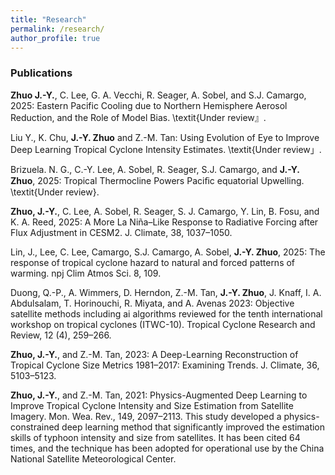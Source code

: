 ```yaml
---
title: "Research"
permalink: /research/
author_profile: true
---
```


### Publications
**Zhuo J.-Y.**, C. Lee, G. A. Vecchi, R. Seager, A. Sobel, and S.J. Camargo, 2025: Eastern Pacific Cooling due to Northern Hemisphere Aerosol Reduction, and the Role of Model Bias. \textit{Under review』.


Liu Y., K. Chu, **J.-Y. Zhuo** and Z.-M. Tan: Using Evolution of Eye to Improve Deep Learning Tropical Cyclone Intensity Estimates. \textit{Under review」.


Brizuela. N. G., C.-Y. Lee, A. Sobel, R. Seager, S.J. Camargo, and **J.-Y. Zhuo**, 2025: Tropical Thermocline Powers Paciﬁc equatorial Upwelling. \textit{Under review}. 


**Zhuo, J.-Y.**, C. Lee, A. Sobel, R. Seager, S. J. Camargo, Y. Lin, B. Fosu, and K. A. Reed, 2025: A More La Niña–Like Response to Radiative Forcing after Flux Adjustment in CESM2. J. Climate, 38, 1037–1050.


Lin, J., Lee, C. Lee, Camargo, S.J. Camargo, A. Sobel, **J.-Y. Zhuo**, 2025: The response of tropical cyclone hazard to natural and forced patterns of warming. npj Clim Atmos Sci. 8, 109.


Duong, Q.-P., A. Wimmers, D. Herndon, Z.-M. Tan, **J.-Y. Zhuo**, J. Knaff, I. A. Abdulsalam, T. Horinouchi, R. Miyata, and A. Avenas 2023: Objective satellite methods including ai algorithms reviewed for the tenth international workshop on tropical cyclones (ITWC-10). Tropical Cyclone Research and Review, 12 (4), 259–266.


**Zhuo, J.-Y.**, and Z.-M. Tan, 2023: A Deep-Learning Reconstruction of Tropical Cyclone Size Metrics 1981–2017: Examining Trends. J. Climate, 36, 5103–5123.


**Zhuo, J.-Y.**, and Z.-M. Tan, 2021: Physics-Augmented Deep Learning to Improve Tropical Cyclone Intensity and Size Estimation from Satellite Imagery. Mon. Wea. Rev., 149, 2097–2113. This study developed a physics-constrained deep learning method that significantly improved the estimation skills of typhoon intensity and size from satellites. It has been cited 64 times, and the technique has been adopted for operational use by the China National Satellite Meteorological Center.
